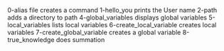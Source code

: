 0-alias file creates a command
1-hello_you prints the User name
2-path adds a directory to path
4-global_variables displays global variables
5-local_variables lists local variables
6-create_local_variable creates local variables
7-create_global_variable creates a global variable
8-true_knowledge does summation
